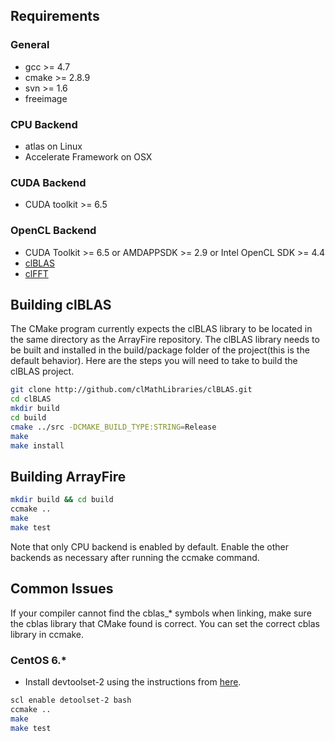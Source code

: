## Requirements

### General
* gcc >= 4.7
* cmake >= 2.8.9
* svn >= 1.6
* freeimage

### CPU Backend
* atlas on Linux
* Accelerate Framework on OSX

### CUDA Backend
* CUDA toolkit >= 6.5

### OpenCL Backend
* CUDA Toolkit >= 6.5 or AMDAPPSDK >= 2.9 or Intel OpenCL SDK >= 4.4
* [clBLAS](http://github.com/clMathLibraries/clBLAS)
* [clFFT](http://github.com/clMathLibraries/clFFT)

## Building clBLAS
The CMake program currently expects the clBLAS library to be located in the same directory as the ArrayFire repository. The clBLAS library needs to be built and installed in the build/package folder of the project(this is the default behavior). Here are the steps you will need to take to build the clBLAS project.

```bash
git clone http://github.com/clMathLibraries/clBLAS.git
cd clBLAS
mkdir build
cd build
cmake ../src -DCMAKE_BUILD_TYPE:STRING=Release
make
make install
```

## Building ArrayFire

```bash
mkdir build && cd build
ccmake ..
make
make test
```

Note that only CPU backend is enabled by default. Enable the other backends as necessary after running the ccmake command.

## Common Issues
If your compiler cannot find the cblas_* symbols when linking, make sure the cblas library that CMake found is correct. You can set the correct cblas library in ccmake.

### CentOS 6.*
- Install devtoolset-2 using the instructions from [here](http://people.centos.org/tru/devtools-2/readme).
```bash
scl enable detoolset-2 bash
ccmake ..
make
make test
```